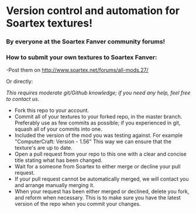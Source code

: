 # Version control and automation for Soartex textures!
### By everyone at the Soartex Fanver community forums!

### How to submit your own textures to Soartex Fanver:
-Post them on http://www.soartex.net/forums/all-mods.27/

Or directly:

_This requires moderate git/Github knowledge; if you need any help, feel free to contact us._

 * Fork this repo to your account.
 * Commit all of your textures to your forked repo, in the master branch. Preferably use as few commits as possible; if you experienced in git, squash all of your commits into one.
 * Included the version of the mod you was testing against. For example "ComputerCraft: Version - 1.56" This way we can ensure that the texture's are up to date.
 * Open a pull request from your repo to this one with a clear and concise title stating what has been changed.
 * Wait for a someone from Soartex to either merge or decline your pull request.
 * If your pull request cannot be automatically merged, we will contact you and arrange manually merging it.
 * When your request has been either merged or declined, delete you fork, and reform when necessary. This is to make sure you have the latest version of the repo when you commit your changes.
